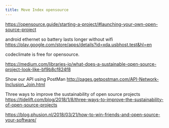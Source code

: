 ```yaml
---
title: Move Index opensource
---
```


<https://opensource.guide/starting-a-project/#launching-your-own-open-source-project>

android ethernet so battery lasts longer without wifi
<https://play.google.com/store/apps/details?id=xda.usbhost.test&hl=en>

codeclimate is free for opensource.

https://medium.com/libraries-io/what-does-a-sustainable-open-source-project-look-like-bf9b8cf824f8

Show our API using PostMan
http://pages.getpostman.com/API-Network-Inclusion_Join.html

Three ways to improve the sustainability of open source projects
https://tidelift.com/blog/2018/1/8/three-ways-to-improve-the-sustainability-of-open-source-projects

https://blog.phusion.nl/2018/03/21/how-to-win-friends-and-open-source-your-software/
